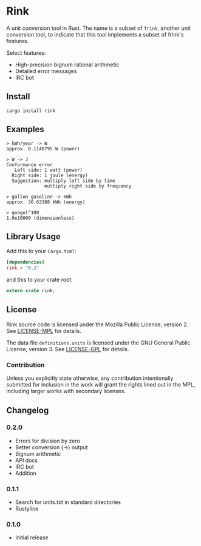 # Rink

A unit conversion tool in Rust. The name is a subset of `frink`,
another unit conversion tool, to indicate that this tool implements a
subset of frink's features.

Select features:
- High-precision bignum rational arithmetic
- Detailed error messages
- IRC bot

## Install

`cargo install rink`

## Examples

```
> kWh/year -> W
approx. 0.1140795 W (power)
```

```
> W -> J
Conformance error
   Left side: 1 watt (power)
  Right side: 1 joule (energy)
  Suggestion: multiply left side by time
              multiply right side by frequency
```

```
> gallon gasoline -> kWh
approx. 36.63388 kWh (energy)
```

```
> googol^100
1.0e10000 (dimensionless)
```

## Library Usage

Add this to your `Cargo.toml`:

```toml
[dependencies]
rink = "0.2"
```

and this to your crate root:

```rust
extern crate rink;
```

## License

Rink source code is licensed under the Mozilla Public License, version
2. See [LICENSE-MPL](./LICENSE-MPL) for details.

The data file `definitions.units` is licensed under the GNU General
Public License, version 3. See [LICENSE-GPL](./LICENSE-GPL) for details.

### Contribution

Unless you explicitly state otherwise, any contribution intentionally
submitted for inclusion in the work will grant the rights lined out in
the MPL, including larger works with secondary licenses.

## Changelog

### 0.2.0
- Errors for division by zero
- Better conversion (->) output
- Bignum arithmetic
- API docs
- IRC bot
- Addition

### 0.1.1
- Search for units.txt in standard directories
- Rustyline

### 0.1.0
- Initial release

